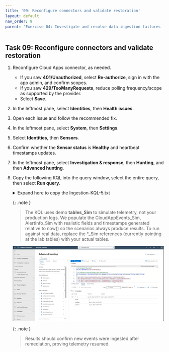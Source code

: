 ```yaml
---
title: '09: Reconfigure connectors and validate restoration'
layout: default
nav_order: 9
parent: 'Exercise 04: Investigate and resolve data ingestion failures from misconfigured app connectors'
---
```



## Task 09: Reconfigure connectors and validate restoration

1. Reconfigure Cloud Apps connector, as needed.  

    - If you saw **401/Unauthorized**, select **Re-authorize**, sign in with the app admin, and confirm scopes.
    - If you saw **429/TooManyRequests**, reduce polling frequency/scope as supported by the provider.
    - Select **Save**. 

1. In the leftmost pane, select **Identities**, then **Health issues**.

1. Open each issue and follow the recommended fix.

1. In the leftmost pane, select **System**, then **Settings**.

1. Select **Identities**, then **Sensors**.

1. Confirm whether the **Sensor status** is **Healthy** and heartbeat timestamps updates. 

1. In the leftmost pane, select **Investigation & response**, then **Hunting**, and then **Advanced hunting**.  

1. Copy the following KQL into the query window, select the entire query, then select **Run query**. 

    <details markdown='block'>
    <summary>
    Expand here to copy the Ingestion-KQL-5.txt
    </summary>
    
    {: .note }
    > Selecting the **Copy** option in the upper-right corner of the code block  and pasting with **Ctrl+V** will be significantly faster than selecting **Type**!

    ```Ingestion-KQL-5.txt-wrap
    // 1) Set your "fix time"
    let T0 = datetime(2025-09-15T00:00:00Z);

    // 2) SIMULATED Cloud App events (pre- and post-fix)
    let CloudAppSeed = datatable(OffsetM:int, AppName:string, AccountUpn:string, ActivityType:string, Object:string)
    [
      -50, "Box", "alex.johnson@contoso.com", "FileDownloaded", "/Finance/Q3.xlsx",
      -45, "Google Workspace", "alex.johnson@contoso.com", "MailSent", "noreply@example.com",
        1, "Box", "alex.johnson@contoso.com", "FileUploaded", "/Finance/Q4.xlsx",
        4, "Box", "alex.johnson@contoso.com", "FilePreviewed", "/Finance/Q4.xlsx"
    ];
    let CloudAppEvents_sim =
    CloudAppSeed
    | extend TimeGenerated = T0 + totimespan(OffsetM * 1m)
    | project TimeGenerated, AppName, AccountUpn, ActivityType, Object;

    // 3) SIMULATED "post-restore" alert at T0 + 3 minutes
    let AlertSeed = datatable(OffsetM:int, AlertId:string, Title:string, Severity:string, ServiceSource:string, DetectionSource:string)
    [
      3, "ALRT-BOX-POSTFIX", "New Box activity observed post-restore", "Informational", "Microsoft Defender for Cloud Apps", "Policy"
    ];
    let AlertInfo_sim =
    AlertSeed
    | extend TimeGenerated = T0 + totimespan(OffsetM * 1m)
    | project TimeGenerated, AlertId, Title, Severity, ServiceSource, DetectionSource;

    // 4) Validations
    CloudAppEvents_sim
    | where AppName == "Box" and TimeGenerated >= T0
    | summarize Events=count(), FirstSeen=min(TimeGenerated), LastSeen=max(TimeGenerated)
    ```
    </details>

    {: .note }
    > The KQL uses demo **tables_Sim** to simulate telemetry, not your production logs. We populate the CloudAppEvents_Sim, AlertInfo_Sim with realistic fields and timestamps generated relative to now() so the scenarios always produce results. To run against real data, replace the *_Sim references (currently pointing at the lab tables) with your actual tables.

    ![Connectors-21.png](../../media/Connectors-21.png)

    {: .note }
    > Results should confirm new events were ingested after remediation, proving telemetry resumed.